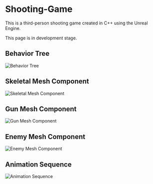 # Shooting-Game

This is a third-person shooting game created in C++ using the Unreal Engine.

This page is in development stage.

## Behavior Tree
![Behavior Tree](https://user-images.githubusercontent.com/104525693/217242980-d6093717-aea1-46b7-8ea8-40a8245bfdf9.png)

## Skeletal Mesh Component
![Skeletal Mesh Component](https://user-images.githubusercontent.com/104525693/210158560-53a540f5-ec35-4f8c-98cb-de133bad57f4.png)

## Gun Mesh Component
![Gun Mesh Component](https://user-images.githubusercontent.com/104525693/210158561-ba3b0484-2a4a-4a61-a113-75d44d42e428.png)

## Enemy Mesh Component
![Enemy Mesh Component](https://user-images.githubusercontent.com/104525693/210158563-a57283ec-9a93-4b4f-96d2-0cbcc81264c4.png)

## Animation Sequence
![Animation Sequence](https://user-images.githubusercontent.com/104525693/217242810-4e9f36cf-4180-4607-96c2-632abf6b7dbc.png)
